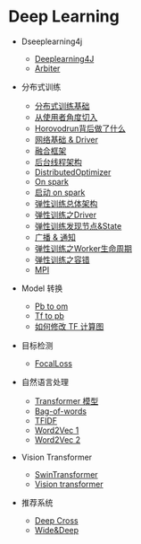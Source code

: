# Deep Learning

- Dseeplearning4j
  - [Deeplearning4J](deeplearning/deeplearning4j/Deeplearning4J.md)
  - [Arbiter](deeplearning/deeplearning4j/Arbiter.md)
- 分布式训练
  - [分布式训练基础](deeplearning/distributed-training/ch1.md)
  - [从使用者角度切入](deeplearning/distributed-training/ch2.md)
  - [Horovodrun背后做了什么](deeplearning/distributed-training/ch3.md)
  - [网络基础 & Driver](deeplearning/distributed-training/ch4.md)
  - [融合框架](deeplearning/distributed-training/ch5.md)
  - [后台线程架构](deeplearning/distributed-training/ch6.md)
  - [DistributedOptimizer](deeplearning/distributed-training/ch7.md)
  - [On spark](deeplearning/distributed-training/ch8.md)
  - [启动 on spark](deeplearning/distributed-training/ch9.md)
  - [弹性训练总体架构](deeplearning/distributed-training/ch12.md)
  - [弹性训练之Driver](deeplearning/distributed-training/ch13.md)
  - [弹性训练发现节点&State](deeplearning/distributed-training/ch14.md)
  - [广播 & 通知](deeplearning/distributed-training/ch15.md)
  - [弹性训练之Worker生命周期](deeplearning/distributed-training/ch16.md)
  - [弹性训练之容错](deeplearning/distributed-training/ch17.md)
  - [MPI](deeplearning/distributed-training/MPI.md)

- Model 转换
  - [Pb to om](deeplearning/model-convert/How-to-convert-pb-model-to-om.md)
  - [Tf to pb](deeplearning/model-convert/How-to-export-tf-model-to-pb.md)
  - [如何修改 TF 计算图](deeplearning/model-convert/Modify-tf-graph.md)

- 目标检测
  - [FocalLoss](deeplearning/object-detection/FocalLoss.md)
  
- 自然语言处理
  - [Transformer 模型](deeplearning/nlp/Transformer.md)
  - [Bag-of-words](deeplearning/nlp/Bag-of-words.md)
  - [TFIDF](deeplearning/nlp/TFIDF.md)
  - [Word2Vec 1](deeplearning/nlp/Word2Vec_1.md)
  - [Word2Vec 2](deeplearning/nlp/Word2Vec_2.md)

- Vision Transformer
  - [SwinTransformer](deeplearning/transformers/SwinTransformer.md)
  - [Vision transformer](deeplearning/transformers/vision_transformer.md)

- 推荐系统
  - [Deep Cross](deeplearning/recommender/Deep&Cross.md)
  - [Wide&Deep](deeplearning/recommender/wide&deep.md)